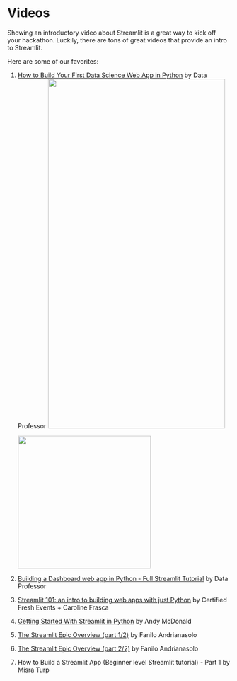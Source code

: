 # Videos

Showing an introductory video about Streamlit is a great way to kick off your hackathon. Luckily, there are tons of great videos that provide an intro to Streamlit.

Here are some of our favorites:

1. [How to Build Your First Data Science Web App in Python](https://www.youtube.com/watch?v=ZZ4B0QUHuNc&list=PLtqF5YXg7GLmCvTswG32NqQypOuYkPRUE) by Data Professor
   <img src="https://img.youtube.com/vi/ZZ4B0QUHuNc/0.jpg" width="400" height="790">

   <img src="[https://img.youtube.com/vi/ZZ4B0QUHuNc/0.jpg](https://img.youtube.com/vi/ZZ4B0QUHuNc/0.jpg)" width="300">

3. [Building a Dashboard web app in Python - Full Streamlit Tutorial](https://www.youtube.com/watch?v=o6wQ8zAkLxc) by Data Professor

4. [Streamlit 101: an intro to building web apps with just Python](https://www.youtube.com/watch?v=xaYYc4IMuG4) by Certified Fresh Events + Caroline Frasca
5. [Getting Started With Streamlit in Python](https://www.youtube.com/watch?v=sogNluduBQQ&t=2s) by Andy McDonald
6. [The Streamlit Epic Overview (part 1/2)](https://www.youtube.com/watch?v=vIQQR_yq-8I) by Fanilo Andrianasolo
7. [The Streamlit Epic Overview (part 2/2)](https://www.youtube.com/watch?v=nnmBdpvN6u8) by Fanilo Andrianasolo
8. How to Build a Streamlit App (Beginner level Streamlit tutorial) - Part 1 by Misra Turp
